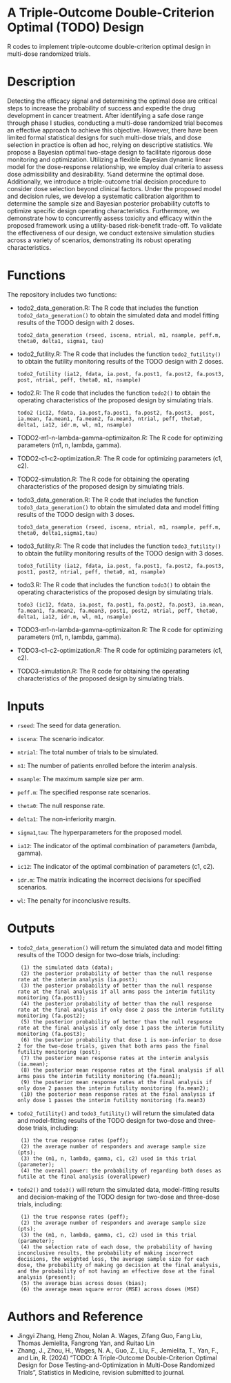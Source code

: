# A Triple-Outcome Double-Criterion Optimal (TODO) Design

R codes to implement triple-outcome double-criterion optimal design in multi-dose randomized trials.

# Description

Detecting the efficacy signal and determining the optimal dose are critical steps to increase the probability of success and expedite the drug development in cancer treatment. After identifying a safe dose range through phase I studies, conducting a multi-dose randomized trial becomes an effective approach to achieve this objective. However, there have been limited formal statistical designs for such multi-dose trials, and dose selection in practice is often ad hoc, relying on descriptive statistics. We propose a Bayesian optimal two-stage design to facilitate rigorous dose monitoring and optimization. Utilizing a flexible Bayesian dynamic linear model for the dose-response relationship, we employ dual criteria to assess dose admissibility and desirability.
%and determine the optimal dose. Additionally, we introduce a triple-outcome trial decision procedure to consider dose selection beyond clinical factors. Under the proposed model and decision rules, we develop a systematic calibration algorithm to determine the sample size and Bayesian posterior probability cutoffs to optimize specific design operating characteristics. Furthermore, we demonstrate how to concurrently assess toxicity and efficacy within the proposed framework using a utility-based risk-benefit trade-off.  To validate the effectiveness of our design, we conduct extensive simulation studies across a variety of scenarios, demonstrating its robust operating characteristics.

# Functions

The repository includes two functions:

- todo2_data_generation.R: The R code that includes the function ```todo2_data_generation()``` to obtain the simulated data and model fitting results of the TODO design with 2 doses.
  
  ```rscript
  todo2_data_generation (rseed, iscena, ntrial, m1, nsample, peff.m, theta0, delta1, sigma1, tau)
  ```

- todo2_futility.R: The R code that includes the function ```todo2_futility()``` to obtain the futility monitoring results of the TODO design with 2 doses.
  
  ```rscript
  todo2_futility (ia12, fdata, ia.post, fa.post1, fa.post2, fa.post3, post, ntrial, peff, theta0, m1, nsample)
  ```

- todo2.R: The R code that includes the function ```todo2()``` to obtain the operating characteristics of the proposed design by simulating trials.
  
  ```rscipt
  todo2 (ic12, fdata, ia.post,fa.post1, fa.post2, fa.post3,  post, ia.mean, fa.mean1, fa.mean2, fa.mean3, ntrial, peff, theta0, delta1, ia12, idr.m, wl, m1, nsample)
  ```

- TODO2-m1-n-lambda-gamma-optimizaiton.R: The R code for optimizing parameters (m1, n, lambda, gamma).

- TODO2-c1-c2-optimization.R: The R code for optimizing parameters (c1, c2).

- TODO2-simulation.R: The R code for obtaining the operating characteristics of the proposed design by simulating trials.

- todo3_data_generation.R: The R code that includes the function ```todo3_data_generation()``` to obtain the simulated data and model fitting results of the TODO design with 3 doses.
  
  ```rscript
  todo3_data_generation (rseed, iscena, ntrial, m1, nsample, peff.m, theta0, delta1,sigma1,tau)
  ```

- todo3_futility.R: The R code that includes the function ```todo3_futility()``` to obtain the futility monitoring results of the TODO design with 3 doses.
  
  ```rscript
  todo3_futility (ia12, fdata, ia.post, fa.post1, fa.post2, fa.post3, post1, post2, ntrial, peff, theta0, m1, nsample)
  ```

- todo3.R: The R code that includes the function ```todo3()``` to obtain the operating characteristics of the proposed design by simulating trials.
  
  ```rscipt
  todo3 (ic12, fdata, ia.post, fa.post1, fa.post2, fa.post3, ia.mean, fa.mean1, fa.mean2, fa.mean3, post1, post2, ntrial, peff, theta0, delta1, ia12, idr.m, wl, m1, nsample)
  ```

- TODO3-m1-n-lambda-gamma-optimizaiton.R: The R code for optimizing parameters (m1, n, lambda, gamma).

- TODO3-c1-c2-optimization.R: The R code for optimizing parameters (c1, c2).

- TODO3-simulation.R: The R code for obtaining the operating characteristics of the proposed design by simulating trials.  

# Inputs

- `rseed`: The seed for data generation.

- `iscena`: The scenario indicator.

- `ntrial`: The total number of trials to be simulated.

- `n1`: The number of patients enrolled before the interim analysis.

- `nsample`: The maximum sample size per arm.

- `peff.m`: The specified response rate scenarios.

- `theta0`: The null response rate.

- `delta1`: The non-inferiority margin.

- `sigma1`,`tau`: The hyperparameters for the proposed model.

- `ia12`: The indicator of the optimal combination of parameters (lambda, gamma).

- `ic12`: The indicator of the optimal combination of parameters (c1, c2).

- `idr.m`: The matrix indicating the incorrect decisions for specified scenarios.

- `wl`: The penalty for inconclusive results.

# Outputs

- `todo2_data_generation()` will return the simulated data and model fitting results of the TODO design for two-dose trials, including:
  
  ```
   (1) the simulated data (data);  
   (2) the posterior probability of better than the null response rate at the interim analysis (ia.post);  
   (3) the posterior probability of better than the null response rate at the final analysis if all arms pass the interim futility monitoring (fa.post1);  
   (4) the posterior probability of better than the null response rate at the final analysis if only dose 2 pass the interim futility monitoring (fa.post2);  
   (5) the posterior probability of better than the null response rate at the final analysis if only dose 1 pass the interim futility monitoring (fa.post3);  
   (6) the posterior probability that dose 1 is non-inferior to dose 2 for the two-dose trials, given that both arms pass the final futility monitoring (post);
   (7) the posterior mean response rates at the interim analysis (ia.mean); 
   (8) the posterior mean response rates at the final analysis if all arms pass the interim futility monitoring (fa.mean1);  
   (9) the posterior mean response rates at the final analysis if only dose 2 passes the interim futility monitoring (fa.mean2);  
   (10) the posterior mean response rates at the final analysis if only dose 1 passes the interim futility monitoring (fa.mean3)
  ```

- `todo2_futility()` and `todo3_futility()` will return the simulated data and model-fitting results of the TODO design for two-dose and three-dose trials, including:
  
  ```
   (1) the true response rates (peff);  
   (2) the average number of responders and average sample size (pts);  
   (3) the (m1, n, lambda, gamma, c1, c2) used in this trial (parameter);  
   (4) the overall power: the probability of regarding both doses as futile at the final analysis (overallpower)
  ```

- `todo2()` and `todo3()` will return the simulated data, model-fitting results and decision-making of the TODO design for two-dose and three-dose trials, including:
  
  ```
   (1) the true response rates (peff);  
   (2) the average number of responders and average sample size (pts);  
   (3) the (m1, n, lambda, gamma, c1, c2) used in this trial (parameter);  
   (4) the selection rate of each dose, the probability of having inconclusive results, the probability of making incorrect decisions, the weighted loss, the average sample size for each dose, the probability of making go decision at the final analysis, and the probability of not having an effective dose at the final analysis (present);
   (5) the average bias across doses (bias);
   (6) the average mean square error (MSE) across doses (MSE)
  ```

# Authors and Reference

- Jingyi Zhang, Heng Zhou, Nolan A. Wages, Zifang Guo, Fang Liu, Thomas Jemielita, Fangrong Yan, and Ruitao Lin
- Zhang, J., Zhou, H., Wages, N. A., Guo, Z., Liu, F., Jemielita, T., Yan, F., and Lin, R. (2024) “TODO: A Triple-Outcome Double-Criterion Optimal Design for Dose Testing-and-Optimization in Multi-Dose Randomized Trials”, Statistics in Medicine, revision submitted to journal.
